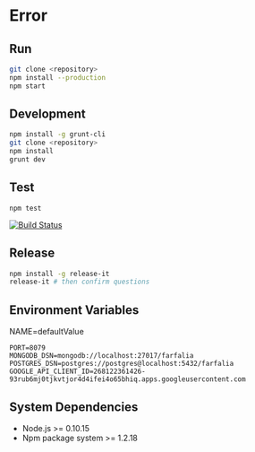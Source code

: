 # Error

## Run
```sh
git clone <repository>
npm install --production
npm start
```

## Development
```sh
npm install -g grunt-cli
git clone <repository>
npm install
grunt dev
```

## Test
```
npm test
```
[![Build Status](https://travis-ci.org/Asimplia/Error.svg?branch=master)](https://travis-ci.org/Asimplia/Error)

## Release
```sh
npm install -g release-it
release-it # then confirm questions
```

## Environment Variables
NAME=defaultValue
```
PORT=8079
MONGODB_DSN=mongodb://localhost:27017/farfalia
POSTGRES_DSN=postgres://postgres@localhost:5432/farfalia
GOOGLE_API_CLIENT_ID=268122361426-93rub6mj0tjkvtjor4d4ifei4o65bhiq.apps.googleusercontent.com
```

## System Dependencies
* Node.js >= 0.10.15
* Npm package system >= 1.2.18
